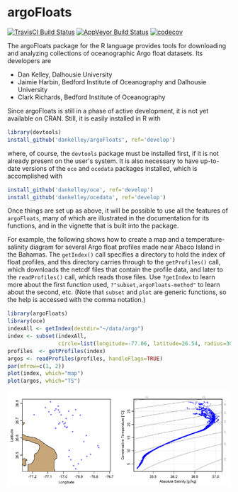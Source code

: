 # argoFloats

[![TravisCI Build Status](https://travis-ci.org/dankelley/argoFloats.svg?branch=develop)](https://travis-ci.org/dankelley/argoFloats)
[![AppVeyor Build Status](https://ci.appveyor.com/api/projects/status/github/dankelley/argoFloats?branch=develop&svg=true)](https://ci.appveyor.com/project/dankelley/argoFloats)
[![codecov](https://codecov.io/gh/dankelley/argoFloats/branch/develop/graph/badge.svg)](https://codecov.io/gh/dankelley/argoFloats)

The argoFloats package for the R language provides tools for downloading and
analyzing collections of oceanographic Argo float datasets.  Its developers are
* Dan Kelley, Dalhousie University
* Jaimie Harbin, Bedford Institute of Oceanography and Dalhousie University
* Clark Richards, Bedford Institute of Oceanography

Since argoFloats is still in a phase of active development, it is not yet
available on CRAN.  Still, it is easily installed in R with
```R
library(devtools)
install_github('dankelley/argoFloats', ref='develop')
```
where, of course, the `devtools` package must be installed first, if it is not
already present on the user's system.  It is also necessary to have up-to-date
versions of the `oce` and `ocedata` packages installed, which is accomplished with
```R
install_github('dankelley/oce', ref='develop')
install_github('dankelley/ocedata', ref='develop')
```

Once things are set up as above, it will be possible to use all the features of
`argoFloats`, many of which are illustrated in the documentation for its
functions, and in the vignette that is built into the package.

For example, the following shows how to create a map and a temperature-salinity
diagram for several Argo float profiles made near Abaco Island in the Bahamas.
The `getIndex()` call specifies a directory to hold the index of float
profiles, and this directory carries through to the `getProfiles()` call, which
downloads the netcdf files that contain the profile data, and later to the
`readProfiles()` call, which reads those files.  Use `?getIndex` to learn
more about the first function used, `?"subset,argoFloats-method"` to learn
about the second, etc.  (Note that `subset` and `plot` are generic functions,
so the help is accessed with the comma notation.)
```R
library(argoFloats)
library(oce)
indexAll <- getIndex(destdir="~/data/argo")
index <- subset(indexAll,
                circle=list(longitude=-77.06, latitude=26.54, radius=30))
profiles  <- getProfiles(index)
argos <- readProfiles(profiles, handleFlags=TRUE)
par(mfrow=c(1, 2))
plot(index, which="map")
plot(argos, which="TS")
```
![Sample TS plot.](exampleTS.png)

